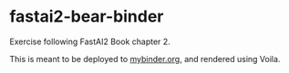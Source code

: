 # fastai2-bear-binder
Exercise following FastAI2 Book chapter 2.

This is meant to be deployed to [mybinder.org](mybinder.org), and rendered using Voila.
